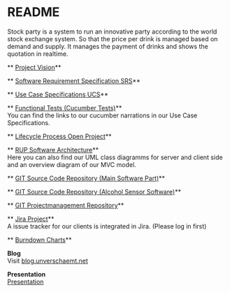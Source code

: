 # README #
Stock party is a system to run an innovative party according to the world stock exchange system. So that the price per drink is managed based on demand and supply. It manages the payment of drinks and shows the quotation in realtime.    
    
** [Project Vision](https://github.com/unverschaemt/stockparty-projektmanagement/blob/master/vision.md)**   
    
** [Software Requirement Specification SRS](https://github.com/unverschaemt/stockparty-projektmanagement/blob/master/srs.md)**   
  
** [Use Case Specifications UCS](https://github.com/unverschaemt/stockparty-projektmanagement/blob/master/srs.md#markdown-header-31-functionality)**   
  
** [Functional Tests (Cucumber Tests)](https://github.com/unverschaemt/stockparty-projektmanagement/blob/master/srs.md#markdown-header-31-functionality)**     
You can find the links to our cucumber narrations in our Use Case Specifications.
  
** [Lifecycle Process Open Project](http://op.it.dh-karlsruhe.de/projects/stockparty)**   
  
** [RUP Software Architecture](https://github.com/unverschaemt/stockparty-projektmanagement/blob/master/rup.md)**   
Here you can also find our UML class diagramms for server and client side and an overview diagram of our MVC model.
    
** [GIT Source Code Repository (Main Software Part)](https://github.com/unverschaemt/stockparty)**   
    
** [GIT Source Code Repository (Alcohol Sensor Software)](https://github.com/unverschaemt/stockparty-arduino)**   
    
** [GIT Projectmanagement Repository](https://github.com/unverschaemt/stockparty-projektmanagement)**   
    
** [Jira Project](http://server.unverschaemt.net:8080/browse/SP/)**   
A issue tracker for our clients is integrated in Jira. (Please log in first)
   
** [Burndown Charts](https://github.com/unverschaemt/stockparty-projektmanagement/blob/master/Burndown.md)**   

     

**Blog**    
Visit [blog.unverschaemt.net](http://blog.unverschaemt.net)   

**Presentation**   
[Presentation](https://github.com/unverschaemt/stockparty-projektmanagement/blob/master/StockPartyPresentation.pdf)
